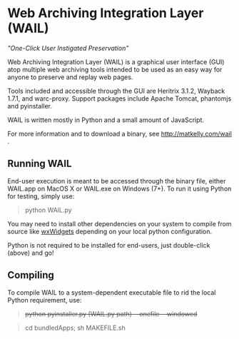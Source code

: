 Web Archiving Integration Layer (WAIL)
====
<i>"One-Click User Instigated Preservation"</i>

Web Archiving Integration Layer (WAIL) is a graphical user interface (GUI) atop multiple web archiving tools intended to be used as an easy way for anyone to preserve and replay web pages.

Tools included and accessible through the GUI are Heritrix 3.1.2, Wayback 1.7.1, and warc-proxy. Support packages include Apache Tomcat, phantomjs and pyinstaller.

WAIL is written mostly in Python and a small amount of JavaScript.

For more information and to download a binary, see http://matkelly.com/wail .

<h2>Running WAIL</h2>
End-user execution is meant to be accessed through the binary file, either WAIL.app on MacOS X or WAIL.exe on Windows (7+). 
To run it using Python for testing, simply use:
<blockquote>python WAIL.py</blockquote>

You may need to install other dependencies on your system to compile from source like <a href="http://www.wxwidgets.org/">wxWidgets</a> depending on your local python configuration. 

Python is not required to be installed for end-users, just double-click (above) and go!

<h2>Compiling</h2>
To compile WAIL to a system-dependent executable file to rid the local Python requirement, use:
<strike><blockquote>python pyinstaller.py (WAIL.py path) --onefile --windowed</blockquote></strike>
<blockquote>cd bundledApps; sh MAKEFILE.sh</blockquote>